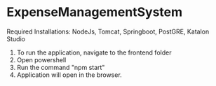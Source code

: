# ExpenseManagementSystem

Required Installations: NodeJs, Tomcat, Springboot, PostGRE, Katalon Studio

1. To run the application, navigate to the frontend folder
2. Open powershell
3. Run the command "npm start"
4. Application will open in the browser.
